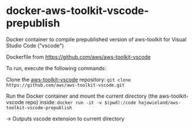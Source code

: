 # docker-aws-toolkit-vscode-prepublish
Docker container to compile prepublished version of aws-toolkit for Visual Studio Code ("vscode")


Dockerfile from https://github.com/aws/aws-toolkit-vscode



To run, execute the following commands:

Clone the [aws-toolkit-vscode](https://github.com/aws/aws-toolkit-vscode) repository:
`git clone https://github.com/aws/aws-toolkit-vscode.git`

Run the Docker container and mount the current directory (the aws-toolkit-vscode repo) inside:
`docker run -it -v $(pwd):/code hajowieland/aws-toolkit-vscode-prepublish`


-> Outputs vscode extension to current directory
